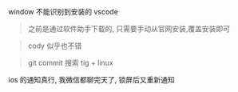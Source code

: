 window 不能识别到安装的 vscode

> 之前是通过软件助手下载的, 只需要手动从官网安装,覆盖安装即可

> cody 似乎也不错

> git commit 搜索 tig + linux 

ios 的通知真行, 我微信都聊完天了, 锁屏后又重新通知
